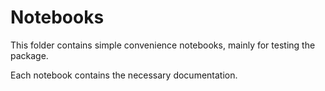 # Notebooks

This folder contains simple convenience notebooks, mainly for testing the package.

Each notebook contains the necessary documentation.
